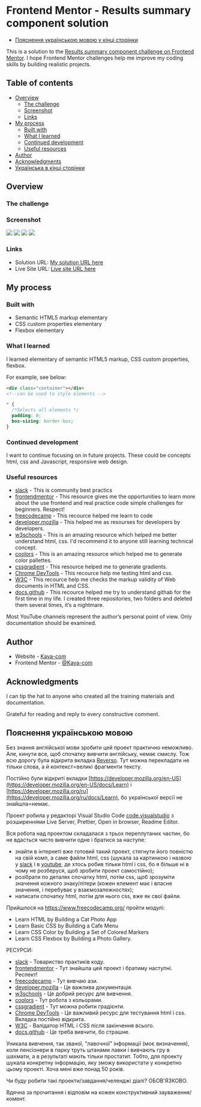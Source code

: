# Frontend Mentor - Results summary component solution

- [Пояснення українською мовою у кінці сторінки](#Пояснення-українською-мовою)

This is a solution to the [Results summary component challenge on Frontend Mentor](https://www.frontendmentor.io/challenges/results-summary-component-CE_K6s0maV). I hope Frontend Mentor challenges help me improve my coding skills by building realistic projects.

## Table of contents

- [Overview](#overview)
  - [The challenge](#the-challenge)
  - [Screenshot](#screenshot)
  - [Links](#links)
- [My process](#my-process)
  - [Built with](#built-with)
  - [What I learned](#what-i-learned)
  - [Continued development](#continued-development)
  - [Useful resources](#useful-resources)
- [Author](#author)
- [Acknowledgments](#acknowledgments)
- [Українська в кінці сторінки](#Українська)

## Overview

### The challenge

### Screenshot

![](screenshot/50.png)
![](screenshot/2023-05-30_19.05.15.png)
![](rezult.png)
![](pointer.png)

### Links

- Solution URL: [My solution URL here](https://www.frontendmentor.io/profile/Kava-com)
- Live Site URL: [Live site URL here](https://github.com/Kava-com)

## My process

### Built with

- Semantic HTML5 markup elementary
- CSS custom properties elementary
- Flexbox elementary

### What I learned

I learned elementary of semantic HTML5 markup, CSS custom properties, flexbox.

For example, see below:

```html
<div class="container"></div>
<!--can be used to style elements -->
```

```css
* {
  /*Selects all elements */
  padding: 0;
  box-sizing: border-box;
}
```

### Continued development

I want to continue focusing on in future projects. These could be concepts html, css and Javascript, responsive web design.

### Useful resources

- [slack](https://app.slack.com/) - This is community best practics
- [frontendmentor](https://www.frontendmentor.io/) - This resource gives me the opportunities to learn more about the use frontend and real practice code simple challenges for beginners. Respect!
- [freecodecamp](https://www.freecodecamp.org/) - This recource helped me learn to code
- [developer.mozilla](https://developer.mozilla.org) - This helped me as resourses for developers by developers.
- [w3schools](https://www.w3schools.com/) - This is an amazing resource which helped me better understand html, css. I'd recommend it to anyone still learning technical concept.
- [coolors](https://coolors.co/) - This is an amazing resource which helped me to generate color pallettes.
- [cssgradient](https://cssgradient.io/) - This resource helped me to generate gradients.
- [Chrome DevTools](https://developer.chrome.com/docs/devtools/console/) - This recource help me testing html and css.
- [W3C](https://validator.w3.org/) - This recource help me checks the markup validity of Web documents in HTML and CSS.
- [docs.github](https://docs.github.com/en/get-started) - This recource helped me try to understand githab for the first time in my life. I created three repositories, two folders and deleted them several times, it’s a nightmare.

Most YouTube channels represent the author’s personal point of view. Only documentation should be examined.

## Author

- Website - [Kava-com](https://github.com/Kava-com)
- Frontend Mentor - [@Kava-com](https://www.frontendmentor.io/profile/Kava-com)

## Acknowledgments

I can tip the hat to anyone who created all the training materials and documentation.

Grateful for reading and reply to every constructive comment.

## Пояснення українською мовою

Без знання англійської мови зробити цей проект практично неможливо. Але, кинути все, щоб спочатку вивчити англійську, немає смислу. Тож всю дорогу була відкрита вкладка [Reverso](https://context.reverso.net/%D0%BF%D0%B5%D1%80%D0%B5%D0%B2%D0%BE%D0%B4/). Тут можна перекладати не тільки слова, а й контекст=великі фрагменти тексту.

Постійно були відкриті вкладки [https://developer.mozilla.org/en-US](https://developer.mozilla.org/en-US/docs/Learn) і [https://developer.mozilla.org/ru](https://developer.mozilla.org/ru/docs/Learn), бо української версії не знайшла=немає.

Проект робила у редакторі Visual Studio Code [code.visualstudio](https://code.visualstudio.com/Docs) з розширеннями Live Server, Prettier, Open in browser, Readme Editor.

Вся робота над проектом складалася з трьох переплутаних частин, бо не вдасться чисто вивчити одне і братися за наступе:

- знайти в інтернеті вже готовий такий проект, стягнути його повністю на свій комп, а саме файли html, css (шукала за картинкою і назвою у [slack](https://app.slack.com/) і в [youtube](https://www.youtube.com/), де хтось робив тільки html і css, бо я більше ні в чому не розберуся, щоб зробити проект самостійно);
- розібрати по деталях спочатку html, потім css, щоб зрозуміти значення кожного знаку/літери (кожен елемент має і власне значення, і перебуває у взаємозалежностях);
- написати спочатку html, потім для нього css, вже як свої файли.

Прийшлося на https://www.freecodecamp.org/ пройти модулі:

- Learn HTML by Building a Cat Photo App
- Learn Basic CSS by Building a Cafe Menu
- Learn CSS Color by Building a Set of Colored Markers
- Learn CSS Flexbox by Building a Photo Gallery.

РЕСУРСИ:

- [slack](https://app.slack.com/) - Товариство практиків коду.
- [frontendmentor](https://www.frontendmentor.io/) - Тут знайшла цей проект і братиму наступні. Респект!
- [freecodecamp](https://www.freecodecamp.org/) - Тут вивчаю ази.
- [developer.mozilla](https://developer.mozilla.org) - Це важлива документація.
- [w3schools](https://www.w3schools.com/) - Це добрий ресурс для вивчення.
- [coolors](https://coolors.co/) - Тут робота з кольорами.
- [cssgradient](https://cssgradient.io/) - Тут можна робити градієнти.
- [Chrome DevTools](https://developer.chrome.com/docs/devtools/console/) - Це важливий ресурс для тестування html і css. Вкладка постійно відкрита.
- [W3C](https://validator.w3.org/) - Валідатор HTML і CSS після закінчення всього.
- [docs.github](https://docs.github.com/en/get-started) - Це треба вивчити, бо страшне.

Уникала вивчення, так званої, "лавочної" інформації (моє визначення), коли пенсіонери в парку труть штанами лавки і вивчають гру в шахмати, а в результаті мають тільки простатит. Тобто, для проекту шукала конкретну інформацію, яку зможу використати у конкретно цьому проекті. Хоча мені вже понад 50 років.

Чи буду робити такі проекти/завдання/челенджі діалі? ОБОВ'ЯЗКОВО.

Вдячна за прочитання і відповім на кожен конструктивний зауваження/комент.
